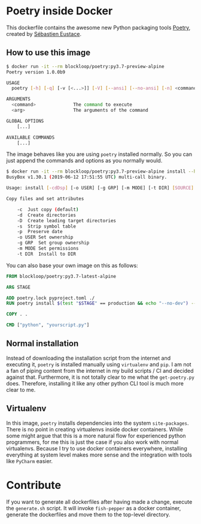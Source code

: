 Poetry inside Docker
====================

This dockerfile contains the awesome new Python packaging tools [Poetry](https://github.com/python-poetry/poetry), created by [Sébastien Eustace](https://github.com/sdispater).


## How to use this image

```bash
$ docker run -it --rm blockloop/poetry:py3.7-preview-alpine 
Poetry version 1.0.0b9

USAGE
  poetry [-h] [-q] [-v [<...>]] [-V] [--ansi] [--no-ansi] [-n] <command> [<arg1>] ... [<argN>]

ARGUMENTS
  <command>              The command to execute
  <arg>                  The arguments of the command

GLOBAL OPTIONS
    [...]

AVAILABLE COMMANDS
    [...]
```

The image behaves like you are using `poetry` installed normally. So you can just append the commands and options as you normally would.

```bash
$ docker run -it --rm blockloop/poetry:py3.7-preview-alpine install --help
BusyBox v1.30.1 (2019-06-12 17:51:55 UTC) multi-call binary.

Usage: install [-cdDsp] [-o USER] [-g GRP] [-m MODE] [-t DIR] [SOURCE]... DEST

Copy files and set attributes

	-c	Just copy (default)
	-d	Create directories
	-D	Create leading target directories
	-s	Strip symbol table
	-p	Preserve date
	-o USER	Set ownership
	-g GRP	Set group ownership
	-m MODE	Set permissions
	-t DIR	Install to DIR
```

You can also base your own image on this as follows:

```dockerfile
FROM blockloop/poetry:py3.7-latest-alpine

ARG STAGE

ADD poetry.lock pyproject.toml ./
RUN poetry install $(test "$STAGE" == production && echo "--no-dev") --no-interaction --no-ansi

COPY . .

CMD ["python", "yourscript.py"]
```

Normal installation
-------------------

Instead of downloading the installation script from the internet and executing it, `poetry` is installed manually using `virtualenv` and `pip`. I am not a fan of piping content from the internet in my build scripts / CI and decided against that. Furthermore, it is not totally clear to me what the `get-poetry.py` does. Therefore, installing it like any other python CLI tool is much more clear to me.


Virtualenv
----------

In this image, `poetry` installs dependencies into the system `site-packages`. There is no point in creating virtualenvs inside docker containers. While some might argue that this is a more natural flow for experienced python programmers, for me this is just the case if you also work with normal virtualenvs. Because I try to use docker containers everywhere, installing everything at system level makes more sense and the integration with tools like `PyCharm` easier.


Contribute
==========

If you want to generate all dockerfiles after having made a change, execute the `generate.sh` script. It will invoke `fish-pepper` as a docker container, generate the dockerfiles and move them to the top-level directory.
